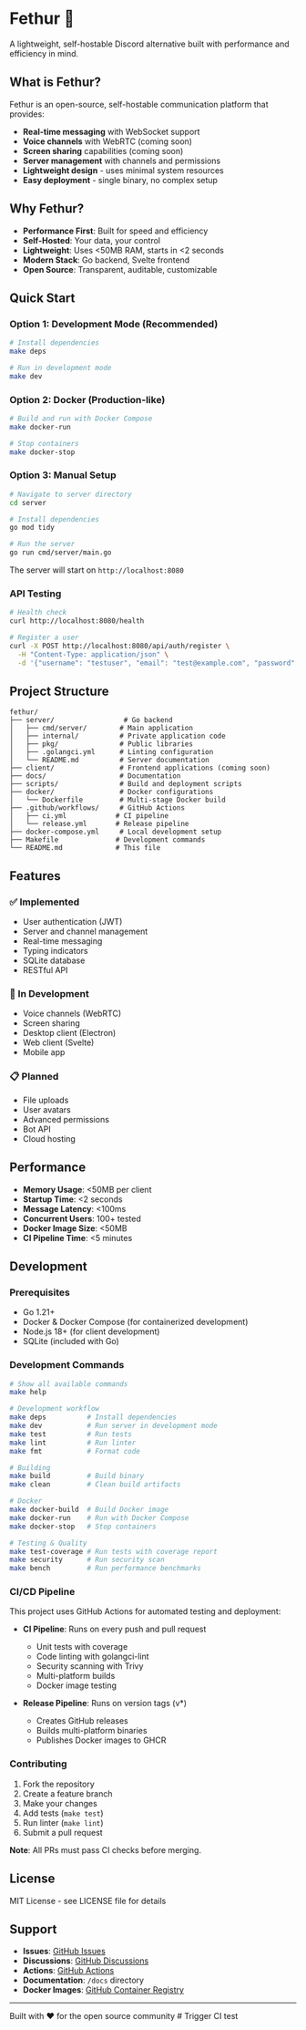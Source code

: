 # Fethur 🚀

A lightweight, self-hostable Discord alternative built with performance and efficiency in mind.

## What is Fethur?

Fethur is an open-source, self-hostable communication platform that provides:
- **Real-time messaging** with WebSocket support
- **Voice channels** with WebRTC (coming soon)
- **Screen sharing** capabilities (coming soon)
- **Server management** with channels and permissions
- **Lightweight design** - uses minimal system resources
- **Easy deployment** - single binary, no complex setup

## Why Fethur?

- **Performance First**: Built for speed and efficiency
- **Self-Hosted**: Your data, your control
- **Lightweight**: Uses <50MB RAM, starts in <2 seconds
- **Modern Stack**: Go backend, Svelte frontend
- **Open Source**: Transparent, auditable, customizable

## Quick Start

### Option 1: Development Mode (Recommended)

```bash
# Install dependencies
make deps

# Run in development mode
make dev
```

### Option 2: Docker (Production-like)

```bash
# Build and run with Docker Compose
make docker-run

# Stop containers
make docker-stop
```

### Option 3: Manual Setup

```bash
# Navigate to server directory
cd server

# Install dependencies
go mod tidy

# Run the server
go run cmd/server/main.go
```

The server will start on `http://localhost:8080`

### API Testing

```bash
# Health check
curl http://localhost:8080/health

# Register a user
curl -X POST http://localhost:8080/api/auth/register \
  -H "Content-Type: application/json" \
  -d '{"username": "testuser", "email": "test@example.com", "password": "password123"}'
```

## Project Structure

```
fethur/
├── server/                 # Go backend
│   ├── cmd/server/        # Main application
│   ├── internal/          # Private application code
│   ├── pkg/               # Public libraries
│   ├── .golangci.yml      # Linting configuration
│   └── README.md          # Server documentation
├── client/                # Frontend applications (coming soon)
├── docs/                  # Documentation
├── scripts/               # Build and deployment scripts
├── docker/                # Docker configurations
│   └── Dockerfile         # Multi-stage Docker build
├── .github/workflows/     # GitHub Actions
│   ├── ci.yml            # CI pipeline
│   └── release.yml       # Release pipeline
├── docker-compose.yml     # Local development setup
├── Makefile              # Development commands
└── README.md             # This file
```

## Features

### ✅ Implemented
- User authentication (JWT)
- Server and channel management
- Real-time messaging
- Typing indicators
- SQLite database
- RESTful API

### 🚧 In Development
- Voice channels (WebRTC)
- Screen sharing
- Desktop client (Electron)
- Web client (Svelte)
- Mobile app

### 📋 Planned
- File uploads
- User avatars
- Advanced permissions
- Bot API
- Cloud hosting

## Performance

- **Memory Usage**: <50MB per client
- **Startup Time**: <2 seconds
- **Message Latency**: <100ms
- **Concurrent Users**: 100+ tested
- **Docker Image Size**: <50MB
- **CI Pipeline Time**: <5 minutes

## Development

### Prerequisites
- Go 1.21+
- Docker & Docker Compose (for containerized development)
- Node.js 18+ (for client development)
- SQLite (included with Go)

### Development Commands

```bash
# Show all available commands
make help

# Development workflow
make deps          # Install dependencies
make dev           # Run server in development mode
make test          # Run tests
make lint          # Run linter
make fmt           # Format code

# Building
make build         # Build binary
make clean         # Clean build artifacts

# Docker
make docker-build  # Build Docker image
make docker-run    # Run with Docker Compose
make docker-stop   # Stop containers

# Testing & Quality
make test-coverage # Run tests with coverage report
make security      # Run security scan
make bench         # Run performance benchmarks
```

### CI/CD Pipeline

This project uses GitHub Actions for automated testing and deployment:

- **CI Pipeline**: Runs on every push and pull request
  - Unit tests with coverage
  - Code linting with golangci-lint
  - Security scanning with Trivy
  - Multi-platform builds
  - Docker image testing

- **Release Pipeline**: Runs on version tags (v*)
  - Creates GitHub releases
  - Builds multi-platform binaries
  - Publishes Docker images to GHCR

### Contributing
1. Fork the repository
2. Create a feature branch
3. Make your changes
4. Add tests (`make test`)
5. Run linter (`make lint`)
6. Submit a pull request

**Note**: All PRs must pass CI checks before merging.

## License

MIT License - see LICENSE file for details

## Support

- **Issues**: [GitHub Issues](https://github.com/bennerrrr/fethur-chat/issues)
- **Discussions**: [GitHub Discussions](https://github.com/bennerrrr/fethur-chat/discussions)
- **Actions**: [GitHub Actions](https://github.com/bennerrrr/fethur-chat/actions)
- **Documentation**: `/docs` directory
- **Docker Images**: [GitHub Container Registry](https://github.com/bennerrrr/fethur-chat/packages)

---

Built with ❤️ for the open source community # Trigger CI test
